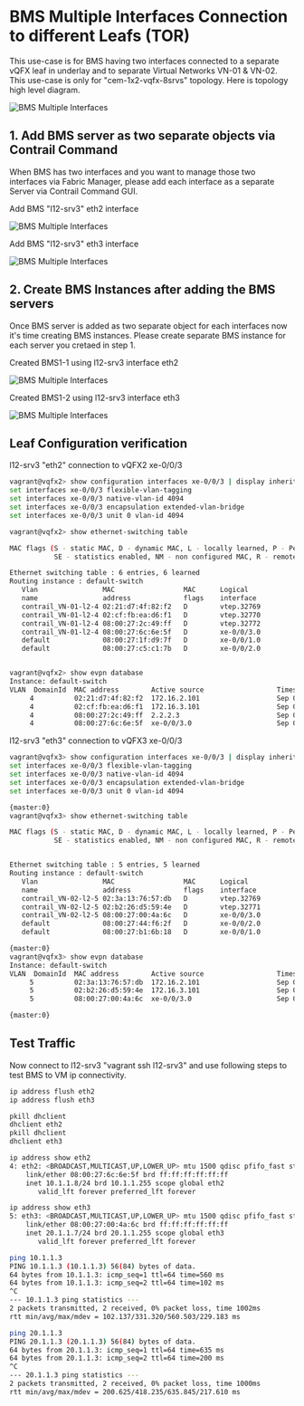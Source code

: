 # BMS Multiple Interfaces Connection to different Leafs (TOR)

This use-case is for BMS having two interfaces connected to a separate vQFX leaf in underlay and to separate Virtual Networks VN-01 & VN-02. This use-case is only for "cem-1x2-vqfx-8srvs" topology. Here is topology high level diagram.


![BMS Multiple Interfaces](images/BMS-2-IFs-01.png)


## 1. Add BMS server as two separate objects via Contrail Command

When BMS has two interfaces and you want to manage those two interfaces via Fabric Manager, please add each interface as a separate Server via Contrail Command GUI.

Add BMS "l12-srv3" eth2 interface

![BMS Multiple Interfaces](images/BMS-2-IFs-02.png)


Add BMS "l12-srv3" eth3 interface

![BMS Multiple Interfaces](images/BMS-2-IFs-03.png)



## 2. Create BMS Instances after adding the BMS servers

Once BMS server is added as two separate object for each interfaces now it's time creating BMS instances. Please create separate BMS instance for each server you cretaed in step 1.

Created BMS1-1 using l12-srv3 interface eth2

![BMS Multiple Interfaces](images/BMS-2-IFs-04.png)

Created BMS1-2 using l12-srv3 interface eth3

![BMS Multiple Interfaces](images/BMS-2-IFs-05.png)


## Leaf Configuration verification

l12-srv3 "eth2" connection to vQFX2 xe-0/0/3

```bash
vagrant@vqfx2> show configuration interfaces xe-0/0/3 | display inheritance no-comments | display set 
set interfaces xe-0/0/3 flexible-vlan-tagging
set interfaces xe-0/0/3 native-vlan-id 4094
set interfaces xe-0/0/3 encapsulation extended-vlan-bridge
set interfaces xe-0/0/3 unit 0 vlan-id 4094

vagrant@vqfx2> show ethernet-switching table    

MAC flags (S - static MAC, D - dynamic MAC, L - locally learned, P - Persistent static
           SE - statistics enabled, NM - non configured MAC, R - remote PE MAC, O - ovsdb MAC)

Ethernet switching table : 6 entries, 6 learned
Routing instance : default-switch
   Vlan                MAC                 MAC      Logical                Active
   name                address             flags    interface              source
   contrail_VN-01-l2-4 02:21:d7:4f:82:f2   D        vtep.32769             172.16.2.101                  
   contrail_VN-01-l2-4 02:cf:fb:ea:d6:f1   D        vtep.32770             172.16.3.101                  
   contrail_VN-01-l2-4 08:00:27:2c:49:ff   D        vtep.32772             2.2.2.3                       
   contrail_VN-01-l2-4 08:00:27:6c:6e:5f   D        xe-0/0/3.0           
   default             08:00:27:1f:d9:7f   D        xe-0/0/1.0           
   default             08:00:27:c5:c1:7b   D        xe-0/0/2.0           


vagrant@vqfx2> show evpn database               
Instance: default-switch
VLAN  DomainId  MAC address        Active source                  Timestamp        IP address
     4          02:21:d7:4f:82:f2  172.16.2.101                   Sep 05 21:15:51  10.1.1.3
     4          02:cf:fb:ea:d6:f1  172.16.3.101                   Sep 05 21:15:51  10.1.1.4
     4          08:00:27:2c:49:ff  2.2.2.3                        Sep 05 22:36:07
     4          08:00:27:6c:6e:5f  xe-0/0/3.0                     Sep 06 04:33:43

 ```

l12-srv3 "eth3" connection to vQFX3 xe-0/0/3

```bash
vagrant@vqfx3> show configuration interfaces xe-0/0/3 | display inheritance no-comments | display set    
set interfaces xe-0/0/3 flexible-vlan-tagging
set interfaces xe-0/0/3 native-vlan-id 4094
set interfaces xe-0/0/3 encapsulation extended-vlan-bridge
set interfaces xe-0/0/3 unit 0 vlan-id 4094

{master:0}
vagrant@vqfx3> show ethernet-switching table                                                             

MAC flags (S - static MAC, D - dynamic MAC, L - locally learned, P - Persistent static
           SE - statistics enabled, NM - non configured MAC, R - remote PE MAC, O - ovsdb MAC)


Ethernet switching table : 5 entries, 5 learned
Routing instance : default-switch
   Vlan                MAC                 MAC      Logical                Active
   name                address             flags    interface              source
   contrail_VN-02-l2-5 02:3a:13:76:57:db   D        vtep.32769             172.16.2.101                  
   contrail_VN-02-l2-5 02:b2:26:d5:59:4e   D        vtep.32771             172.16.3.101                  
   contrail_VN-02-l2-5 08:00:27:00:4a:6c   D        xe-0/0/3.0           
   default             08:00:27:44:f6:2f   D        xe-0/0/2.0           
   default             08:00:27:b1:6b:18   D        xe-0/0/1.0           

{master:0}
vagrant@vqfx3> show evpn database                                                                        
Instance: default-switch
VLAN  DomainId  MAC address        Active source                  Timestamp        IP address
     5          02:3a:13:76:57:db  172.16.2.101                   Sep 06 04:17:12  20.1.1.3
     5          02:b2:26:d5:59:4e  172.16.3.101                   Sep 06 04:17:13  20.1.1.4
     5          08:00:27:00:4a:6c  xe-0/0/3.0                     Sep 06 04:20:29

{master:0}
 ```


## Test Traffic

Now connect to l12-srv3 "vagrant ssh l12-srv3" and use following steps to test BMS to VM ip connectivity.

```bash
ip address flush eth2
ip address flush eth3

pkill dhclient
dhclient eth2
pkill dhclient
dhclient eth3

ip address show eth2
4: eth2: <BROADCAST,MULTICAST,UP,LOWER_UP> mtu 1500 qdisc pfifo_fast state UP group default qlen 1000
    link/ether 08:00:27:6c:6e:5f brd ff:ff:ff:ff:ff:ff
    inet 10.1.1.8/24 brd 10.1.1.255 scope global eth2
       valid_lft forever preferred_lft forever

ip address show eth3
5: eth3: <BROADCAST,MULTICAST,UP,LOWER_UP> mtu 1500 qdisc pfifo_fast state UP group default qlen 1000
    link/ether 08:00:27:00:4a:6c brd ff:ff:ff:ff:ff:ff
    inet 20.1.1.7/24 brd 20.1.1.255 scope global eth3
       valid_lft forever preferred_lft forever

ping 10.1.1.3
PING 10.1.1.3 (10.1.1.3) 56(84) bytes of data.
64 bytes from 10.1.1.3: icmp_seq=1 ttl=64 time=560 ms
64 bytes from 10.1.1.3: icmp_seq=2 ttl=64 time=102 ms
^C
--- 10.1.1.3 ping statistics ---
2 packets transmitted, 2 received, 0% packet loss, time 1002ms
rtt min/avg/max/mdev = 102.137/331.320/560.503/229.183 ms

ping 20.1.1.3
PING 20.1.1.3 (20.1.1.3) 56(84) bytes of data.
64 bytes from 20.1.1.3: icmp_seq=1 ttl=64 time=635 ms
64 bytes from 20.1.1.3: icmp_seq=2 ttl=64 time=200 ms
^C
--- 20.1.1.3 ping statistics ---
2 packets transmitted, 2 received, 0% packet loss, time 1000ms
rtt min/avg/max/mdev = 200.625/418.235/635.845/217.610 ms
 ``` 


```



